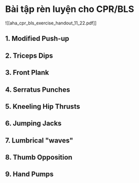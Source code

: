 # Bài tập rèn luyện cho CPR/BLS
![[aha_cpr_bls_exercise_handout_11_22.pdf]]

## 1. Modified Push-up
## 2. Triceps Dips
## 3. Front Plank
## 4. Serratus Punches
## 5. Kneeling Hip Thrusts
## 6. Jumping Jacks
## 7. Lumbrical "waves"
## 8. Thumb Opposition
## 9. Hand Pumps